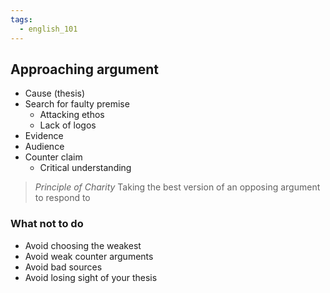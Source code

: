 ```yaml
---
tags:
  - english_101
---
```


## Approaching argument

- Cause (thesis)
- Search for faulty premise
	- Attacking ethos
	- Lack of logos
- Evidence
- Audience
- Counter claim
	- Critical understanding

> *Principle of Charity*
> Taking the best version of an opposing argument to respond to

### What not to do

- Avoid choosing the weakest
- Avoid weak counter arguments
- Avoid bad sources
- Avoid losing sight of your thesis